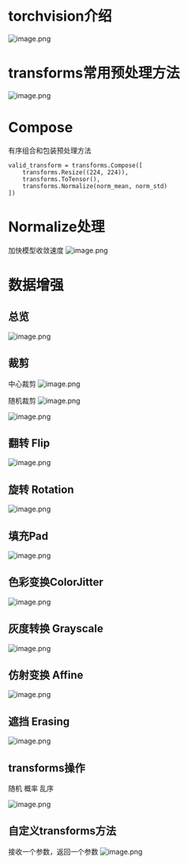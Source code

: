 # torchvision介绍
![image.png](https://kashiwa-pic.oss-cn-beijing.aliyuncs.com/20240302111732.png)

# transforms常用预处理方法
![image.png](https://kashiwa-pic.oss-cn-beijing.aliyuncs.com/20240302111814.png)

# Compose
有序组合和包装预处理方法
```
valid_transform = transforms.Compose([
    transforms.Resize((224, 224)),
    transforms.ToTensor(),
    transforms.Normalize(norm_mean, norm_std)
])
```

# Normalize处理
加快模型收敛速度
![image.png](https://kashiwa-pic.oss-cn-beijing.aliyuncs.com/20240302112440.png)


# 数据增强
## 总览
![image.png](https://kashiwa-pic.oss-cn-beijing.aliyuncs.com/20240302191511.png)

## 裁剪
中心裁剪
![image.png](https://kashiwa-pic.oss-cn-beijing.aliyuncs.com/20240302183459.png)

随机裁剪
![image.png](https://kashiwa-pic.oss-cn-beijing.aliyuncs.com/20240302183527.png)

![image.png](https://kashiwa-pic.oss-cn-beijing.aliyuncs.com/20240302184138.png)


## 翻转 Flip
![image.png](https://kashiwa-pic.oss-cn-beijing.aliyuncs.com/20240302184604.png)

## 旋转 Rotation
![image.png](https://kashiwa-pic.oss-cn-beijing.aliyuncs.com/20240302184724.png)

## 填充Pad
![image.png](https://kashiwa-pic.oss-cn-beijing.aliyuncs.com/20240302185231.png)

## 色彩变换ColorJitter
![image.png](https://kashiwa-pic.oss-cn-beijing.aliyuncs.com/20240302185404.png)


## 灰度转换 Grayscale
![image.png](https://kashiwa-pic.oss-cn-beijing.aliyuncs.com/20240302185627.png)


## 仿射变换 Affine
![image.png](https://kashiwa-pic.oss-cn-beijing.aliyuncs.com/20240302185928.png)

##  遮挡 Erasing
![image.png](https://kashiwa-pic.oss-cn-beijing.aliyuncs.com/20240302190215.png)


## transforms操作
随机
概率
乱序

![image.png](https://kashiwa-pic.oss-cn-beijing.aliyuncs.com/20240302190806.png)


## 自定义transforms方法
接收一个参数，返回一个参数
![image.png](https://kashiwa-pic.oss-cn-beijing.aliyuncs.com/20240302191054.png)

